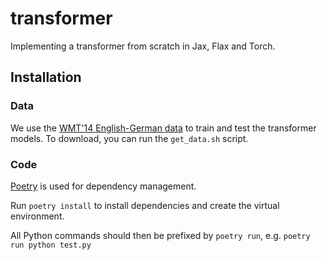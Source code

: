# transformer
Implementing a transformer from scratch in Jax, Flax and Torch.

## Installation

### Data

We use the [WMT'14 English-German data](https://nlp.stanford.edu/projects/nmt/) to train and test the transformer models. To download, you can run the `get_data.sh` script.

### Code

[Poetry](https://github.com/python-poetry/poetry) is used for dependency management.

Run `poetry install` to install dependencies and create the virtual environment.

All Python commands should then be prefixed by `poetry run`, e.g. `poetry run python test.py`
